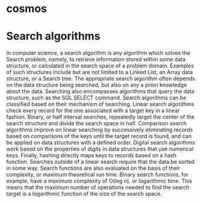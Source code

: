 # cosmos

# Search algorithms
In computer science, a search algorithm is any algorithm which solves the Search problem, namely, to retrieve information stored within some data structure, or calculated in the search space of a problem domain. Examples of such structures include but are not limited to a Linked List, an Array data structure, or a Search tree. The appropriate search algorithm often depends on the data structure being searched, but also on any a priori knowledge about the data. Searching also encompasses algorithms that query the data structure, such as the SQL SELECT command.
Search algorithms can be classified based on their mechanism of searching. Linear search algorithms check every record for the one associated with a target key in a linear fashion. Binary, or half interval searches, repeatedly target the center of the search structure and divide the search space in half. Comparison search algorithms improve on linear searching by successively eliminating records based on comparisons of the keys until the target record is found, and can be applied on data structures with a defined order. Digital search algorithms work based on the properties of digits in data structures that use numerical keys. Finally, hashing directly maps keys to records based on a hash function. Searches outside of a linear search require that the data be sorted in some way.
Search functions are also evaluated on the basis of their complexity, or maximum theoretical run time. Binary search functions, for example, have a maximum complexity of O(log n), or logarithmic time. This means that the maximum number of operations needed to find the search target is a logarithmic function of the size of the search space.
